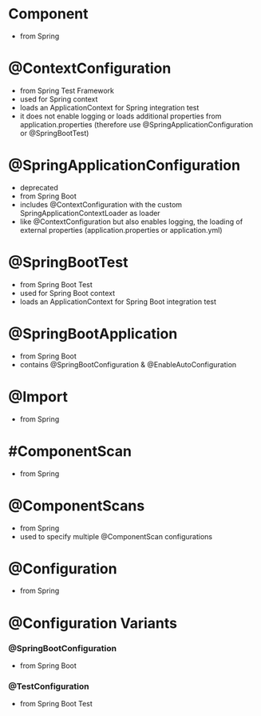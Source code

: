 # Component

- from Spring

# @ContextConfiguration

- from Spring Test Framework
- used for Spring context
- loads an ApplicationContext for Spring integration test
- it does not enable logging or loads additional properties from application.properties (therefore use
  @SpringApplicationConfiguration or @SpringBootTest)

# @SpringApplicationConfiguration

- deprecated
- from Spring Boot
- includes @ContextConfiguration with the custom SpringApplicationContextLoader as loader
- like @ContextConfiguration but also enables logging, the loading of external properties (application.properties or
  application.yml)

# @SpringBootTest

- from Spring Boot Test
- used for Spring Boot context
- loads an ApplicationContext for Spring Boot integration test

# @SpringBootApplication

- from Spring Boot
- contains @SpringBootConfiguration & @EnableAutoConfiguration

# @Import

- from Spring

# #ComponentScan

- from Spring

# @ComponentScans

- from Spring
- used to specify multiple @ComponentScan configurations

# @Configuration

- from Spring

# @Configuration Variants

### @SpringBootConfiguration

- from Spring Boot

### @TestConfiguration

- from Spring Boot Test